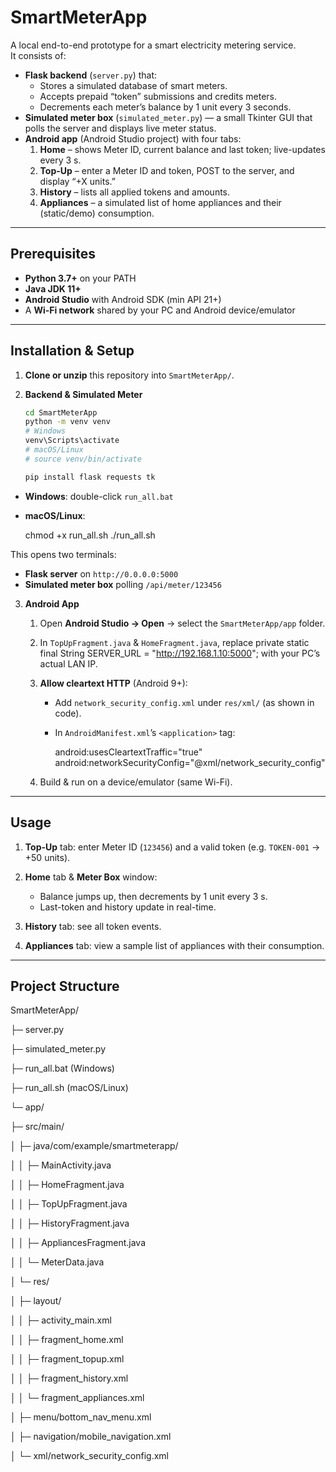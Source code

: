 # SmartMeterApp

A local end-to-end prototype for a smart electricity metering service.  
It consists of:

- **Flask backend** (`server.py`) that:
  - Stores a simulated database of smart meters.
  - Accepts prepaid “token” submissions and credits meters.
  - Decrements each meter’s balance by 1 unit every 3 seconds.
- **Simulated meter box** (`simulated_meter.py`) — a small Tkinter GUI that polls the server and displays live meter status.
- **Android app** (Android Studio project) with four tabs:
  1. **Home** – shows Meter ID, current balance and last token; live-updates every 3 s.  
  2. **Top-Up** – enter a Meter ID and token, POST to the server, and display “+X units.”  
  3. **History** – lists all applied tokens and amounts.  
  4. **Appliances** – a simulated list of home appliances and their (static/demo) consumption.

---

## Prerequisites

- **Python 3.7+** on your PATH  
- **Java JDK 11+**  
- **Android Studio** with Android SDK (min API 21+)  
- A **Wi-Fi network** shared by your PC and Android device/emulator

---

## Installation & Setup

1. **Clone or unzip** this repository into `SmartMeterApp/`.

2. **Backend & Simulated Meter**  
   ```bash
   cd SmartMeterApp
   python -m venv venv
   # Windows
   venv\Scripts\activate  
   # macOS/Linux
   # source venv/bin/activate

   pip install flask requests tk


* **Windows**: double-click `run_all.bat`
* **macOS/Linux**:

  chmod +x run_all.sh
  ./run_all.sh
 

This opens two terminals:

* **Flask server** on `http://0.0.0.0:5000`
* **Simulated meter box** polling `/api/meter/123456`

3. **Android App**

   1. Open **Android Studio → Open** → select the `SmartMeterApp/app` folder.
   2. In `TopUpFragment.java` & `HomeFragment.java`, replace
      private static final String SERVER_URL = "http://192.168.1.10:5000";
      with your PC’s actual LAN IP.
   3. **Allow cleartext HTTP** (Android 9+):

      * Add `network_security_config.xml` under `res/xml/` (as shown in code).
      * In `AndroidManifest.xml`’s `<application>` tag:

        
        android:usesCleartextTraffic="true"
        android:networkSecurityConfig="@xml/network_security_config"
        
   4. Build & run on a device/emulator (same Wi-Fi).

---

## Usage

1. **Top-Up** tab: enter Meter ID (`123456`) and a valid token (e.g. `TOKEN-001` → +50 units).
2. **Home** tab & **Meter Box** window:

   * Balance jumps up, then decrements by 1 unit every 3 s.
   * Last-token and history update in real-time.
3. **History** tab: see all token events.
4. **Appliances** tab: view a sample list of appliances with their consumption.

---

## Project Structure


SmartMeterApp/

├─ server.py

├─ simulated_meter.py

├─ run_all.bat (Windows)

├─ run_all.sh (macOS/Linux)

└─ app/

├─ src/main/

│ ├─ java/com/example/smartmeterapp/

│ │ ├─ MainActivity.java

│ │ ├─ HomeFragment.java

│ │ ├─ TopUpFragment.java

│ │ ├─ HistoryFragment.java

│ │ ├─ AppliancesFragment.java

│ │ └─ MeterData.java

│ └─ res/

│ ├─ layout/

│ │ ├─ activity_main.xml

│ │ ├─ fragment_home.xml

│ │ ├─ fragment_topup.xml

│ │ ├─ fragment_history.xml

│ │ └─ fragment_appliances.xml

│ ├─ menu/bottom_nav_menu.xml

│ ├─ navigation/mobile_navigation.xml

│ └─ xml/network_security_config.xml




